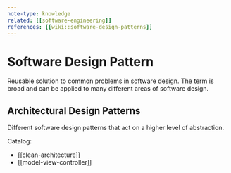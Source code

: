 ```yaml
---
note-type: knowledge
related: [[software-engineering]]
references: [[wiki::software-design-patterns]]
---
```


# Software Design Pattern

Reusable solution to common problems in software design. The term is broad and
can be applied to many different areas of software design.

## Architectural Design Patterns

Different software design patterns that act on a higher level of abstraction.

Catalog:

- [[clean-architecture]]
- [[model-view-controller]]
